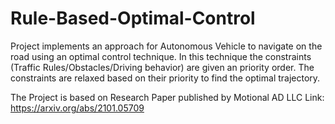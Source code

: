 # Rule-Based-Optimal-Control
Project implements an approach for Autonomous Vehicle to navigate on the road using an optimal control technique. In this technique the constraints (Traffic Rules/Obstacles/Driving behavior) are given an priority order. The constraints are relaxed based on their priority to find the optimal trajectory.

The Project is based on Research Paper published by Motional AD LLC 
Link: https://arxiv.org/abs/2101.05709


